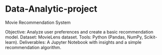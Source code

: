 # Data-Analytic-project

Movie Recommendation System

Objective: Analyze user preferences and create a basic recommendation model.
Dataset: MovieLens dataset.
Tools: Python (Pandas, NumPy, Scikit-learn).
Deliverables: A Jupyter Notebook with insights and a simple recommendation algorithm.
